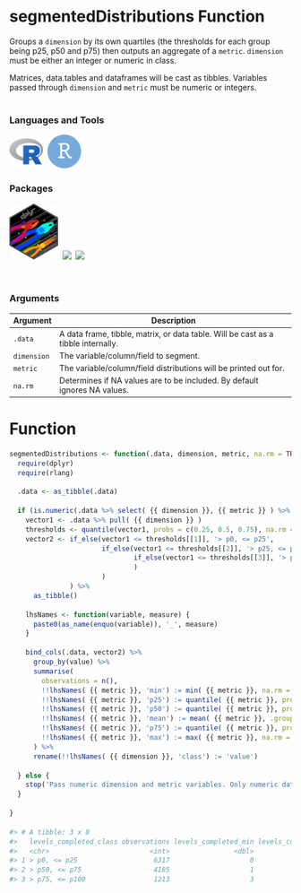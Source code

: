 # segmentedDistributions Function
Groups a `dimension` by its own quartiles (the thresholds for each group being p25, p50 and p75) then outputs an aggregate of a `metric`. `dimension` must be either an integer or numeric in class.

Matrices, data.tables and dataframes will be cast as tibbles. Variables passed through `dimension` and `metric` must be numeric or integers.
<br>
<br>

### Languages and Tools
<div>
  <img src="https://github.com/devicons/devicon/blob/master/icons/r/r-original.svg" title = "r" alt = "r" width = "60" height = "60"/>&nbsp;
  <img src="https://github.com/devicons/devicon/blob/master/icons/rstudio/rstudio-original.svg" title = "RStudio" alt = "RStudio" width = "60" height = "60"/>&nbsp;
</div>

### Packages
<div>
  <img src="https://github.com/tidyverse/dplyr/raw/main/man/figures/logo.png" height = "100" style = "max-width: 100%;"/>&nbsp;
  <img src="https://github.com/tidyverse/rlang/raw/main/man/figures/logo.png" height = "100" style = "max-width: 100%;"/>&nbsp;
  <img src="https://raw.githubusercontent.com/tidyverse/tibble/main/man/figures/logo.png" height = "100" style = "max-width: 100%;"/>&nbsp; 
</div>
<br>
<br>

### Arguments
| Argument | Description |
| --- | --- |
| `.data` | A data frame, tibble, matrix, or data table. Will be cast as a tibble internally. |
| `dimension` | The variable/column/field to segment. |
| `metric` | The variable/column/field distributions will be printed out for. |
| `na.rm` | Determines if NA values are to be included. By default ignores NA values. |

# Function
```r
segmentedDistributions <- function(.data, dimension, metric, na.rm = TRUE) {
  require(dplyr)
  require(rlang)
  
  .data <- as_tibble(.data)
  
  if (is.numeric(.data %>% select( {{ dimension }}, {{ metric }} ) %>% as.matrix() )  )   {
    vector1 <- .data %>% pull( {{ dimension }} )
    thresholds <- quantile(vector1, probs = c(0.25, 0.5, 0.75), na.rm = na.rm)
    vector2 <- if_else(vector1 <= thresholds[[1]], '> p0, <= p25',
                       if_else(vector1 <= thresholds[[2]], '> p25, <= p50',
                               if_else(vector1 <= thresholds[[3]], '> p50, <= p75', '> p75, <= p100'
                               )
                       )
               ) %>% 
      as_tibble()
    
    lhsNames <- function(variable, measure) {
      paste0(as_name(enquo(variable)), '_', measure)
    }
    
    bind_cols(.data, vector2) %>% 
      group_by(value) %>% 
      summarise(
        observations = n(),
        !!lhsNames( {{ metric }}, 'min') := min( {{ metric }}, na.rm = na.rm),
        !!lhsNames( {{ metric }}, 'p25') := quantile( {{ metric }}, prob = 0.25, na.rm = na.rm),
        !!lhsNames( {{ metric }}, 'p50') := quantile( {{ metric }}, prob = 0.50, na.rm = na.rm),
        !!lhsNames( {{ metric }}, 'mean') := mean( {{ metric }}, .groups = 'drop', na.rm = na.rm),
        !!lhsNames( {{ metric }}, 'p75') := quantile( {{ metric }}, prob = 0.75, na.rm = na.rm),
        !!lhsNames( {{ metric }}, 'max') := max( {{ metric }}, na.rm = na.rm)
      ) %>% 
      rename(!!lhsNames( {{ dimension }}, 'class') := 'value')
      
  } else {
    stop('Pass numeric dimension and metric variables. Only numeric data permissable.')
  }
  
}

#> # A tibble: 3 x 8
#>   levels_completed_class observations levels_completed_min levels_completed_p25 levels_completed_p50 levels_completed_mean levels_completed_p75 levels_completed_max
#>   <chr>                         <int>                <dbl>                <dbl>                <dbl>                 <dbl>                <dbl>                <dbl>
#> 1 > p0, <= p25                   6317                    0                    0                    0                     0                    0                    0
#> 2 > p50, <= p75                  4185                    1                    1                    2                  1.65                    2                    2
#> 3 > p75, <= p100                 1213                    3                    3                    3                     3                    3                    3
```
